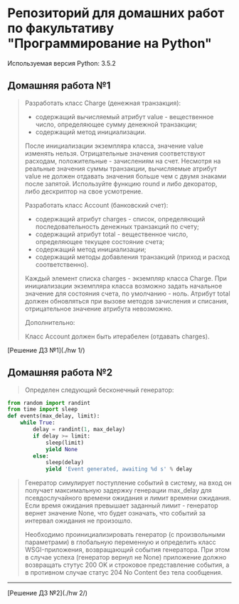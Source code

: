 Репозиторий для домашних работ по факультативу "Программирование на Python"
=========================
Используемая версия Python: 3.5.2

Домашняя работа №1
---------------------------------
> Разработать класс Charge (денежная транзакция):
>
> - содержащий вычисляемый атрибут value - вещественное число, определяющее сумму денежной транзакции;
> - содержащий метод инициализации.
>
> После инициализации экземпляра класса, значение value изменять нельзя. Отрицательные значения соответствуют расходам, положительные - зачислениям на счет. Несмотря на реальные значения суммы транзакции, вычисляемые атрибут value не должен отдавать значения больше чем с двумя знаками после запятой. Используйте функцию round и либо декоратор, либо дескриптор на свое усмотрение.
>
> Разработать класс Account (банковский счет):
> - содержащий атрибут charges - список, определяющий последовательность денежных транзакций по счету;
> - содержащий атрибут total - вещественное число, определяющее текущее состояние счета;
> - содержащий метод инициализации;
> - содержащий методы добавления транзакций (приход и расход соответственно).
>
> Каждый элемент списка charges - экземпляр класса Charge. При инициализации экземпляра класса возможно задать начальное значение для состояния счета, по умолчанию - ноль. Атрибут total должен обновляться при вызове методов зачисления и списания, отрицательное значение атрибута невозможно.
>
> Дополнительно:
>
> Класс Account должен быть итерабелен (отдавать charges).
>
[Решение ДЗ №1](./hw 1/)

Домашняя работа №2
---------------------------------
> Определен следующий бесконечный генератор:
```python
from random import randint
from time import sleep
def events(max_delay, limit):
    while True:
        delay = randint(1, max_delay)
        if delay >= limit:
            sleep(limit)
            yield None
        else:
            sleep(delay)
            yield 'Event generated, awaiting %d s' % delay
```

>
>Генератор симулирует поступление событий в систему, на вход он получает максимальную задержку генерации max_delay для псевдослучайного времени ожидания и лимит времени ожидания. Если время ожидания превышает заданный лимит - генератор вернет значение None, что будет означать, что событий за интервал ожидания не произошло.
>
>Необходимо проинициализировать генератор (с произвольными параметрами) в глобальную переменную и определить класс WSGI-приложения, возвращающий события генератора. При этом в случае успеха (генератор вернул не None) приложение должно возвращать стутус 200 OK и строковое представление события, а в противном случае статус 204 No Content без тела сообщения.

***

[Решение ДЗ №2](./hw 2/)